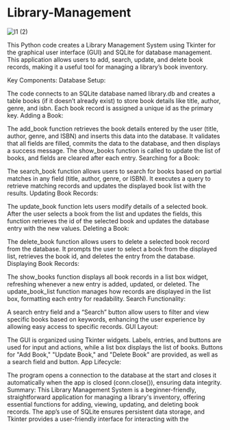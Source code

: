 # Library-Management
![I1 (2)](https://github.com/user-attachments/assets/dec1fbe9-c238-43a2-b329-9e7ec5476e73)


This Python code creates a Library Management System using Tkinter for the graphical user interface (GUI) and SQLite for database management. This application allows users to add, search, update, and delete book records, making it a useful tool for managing a library’s book inventory.

Key Components:
Database Setup:

The code connects to an SQLite database named library.db and creates a table books (if it doesn’t already exist) to store book details like title, author, genre, and isbn.
Each book record is assigned a unique id as the primary key.
Adding a Book:

The add_book function retrieves the book details entered by the user (title, author, genre, and ISBN) and inserts this data into the database.
It validates that all fields are filled, commits the data to the database, and then displays a success message. The show_books function is called to update the list of books, and fields are cleared after each entry.
Searching for a Book:

The search_book function allows users to search for books based on partial matches in any field (title, author, genre, or ISBN).
It executes a query to retrieve matching records and updates the displayed book list with the results.
Updating Book Records:

The update_book function lets users modify details of a selected book.
After the user selects a book from the list and updates the fields, this function retrieves the id of the selected book and updates the database entry with the new values.
Deleting a Book:

The delete_book function allows users to delete a selected book record from the database.
It prompts the user to select a book from the displayed list, retrieves the book id, and deletes the entry from the database.
Displaying Book Records:

The show_books function displays all book records in a list box widget, refreshing whenever a new entry is added, updated, or deleted.
The update_book_list function manages how records are displayed in the list box, formatting each entry for readability.
Search Functionality:

A search entry field and a “Search” button allow users to filter and view specific books based on keywords, enhancing the user experience by allowing easy access to specific records.
GUI Layout:

The GUI is organized using Tkinter widgets. Labels, entries, and buttons are used for input and actions, while a list box displays the list of books.
Buttons for "Add Book," "Update Book," and "Delete Book" are provided, as well as a search field and button.
App Lifecycle:

The program opens a connection to the database at the start and closes it automatically when the app is closed (conn.close()), ensuring data integrity.
Summary:
This Library Management System is a beginner-friendly, straightforward application for managing a library's inventory, offering essential functions for adding, viewing, updating, and deleting book records. The app’s use of SQLite ensures persistent data storage, and Tkinter provides a user-friendly interface for interacting with the
